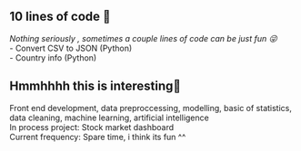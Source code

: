 <h2>10 lines of code 🌴 </h2>
<i> Nothing seriously , sometimes a couple lines of code can be just fun 😜</i> <br>
- Convert CSV to JSON (Python)<br>
- Country info (Python)

<h2>Hmmhhhh this is interesting👀</h2>
Front end development, data preproccessing, modelling, basic of statistics, data cleaning, machine learning, artificial intelligence <br>
In process project: Stock market dashboard<br>
Current frequency: Spare time, i think its fun ^^ <br>

